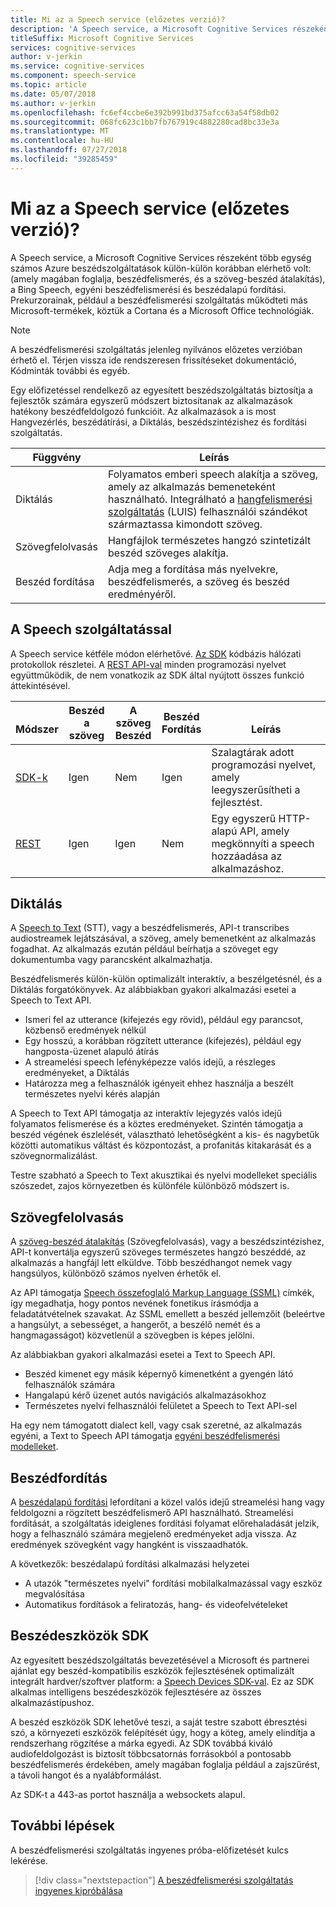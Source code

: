```yaml
---
title: Mi az a Speech service (előzetes verzió)?
description: 'A Speech service, a Microsoft Cognitive Services részeként több egység számos Azure beszédszolgáltatások külön-külön korábban elérhető volt: (amely magában foglalja, beszédfelismerés, és a szöveg-beszéd átalakítás), a Bing Speech, egyéni beszédfelismerési és beszédalapú fordítási.'
titleSuffix: Microsoft Cognitive Services
services: cognitive-services
author: v-jerkin
ms.service: cognitive-services
ms.component: speech-service
ms.topic: article
ms.date: 05/07/2018
ms.author: v-jerkin
ms.openlocfilehash: fc6ef4ccbe6e392b991bd375afcc63a54f58db02
ms.sourcegitcommit: 068fc623c1bb7fb767919c4882280cad8bc33e3a
ms.translationtype: MT
ms.contentlocale: hu-HU
ms.lasthandoff: 07/27/2018
ms.locfileid: "39285459"
---
```

# <a name="what-is-the-speech-service-preview"></a>Mi az a Speech service (előzetes verzió)?

A Speech service, a Microsoft Cognitive Services részeként több egység számos Azure beszédszolgáltatások külön-külön korábban elérhető volt: (amely magában foglalja, beszédfelismerés, és a szöveg-beszéd átalakítás), a Bing Speech, egyéni beszédfelismerési és beszédalapú fordítási. Prekurzorainak, például a beszédfelismerési szolgáltatás működteti más Microsoft-termékek, köztük a Cortana és a Microsoft Office technológiák.

> [!NOTE]
> A beszédfelismerési szolgáltatás jelenleg nyilvános előzetes verzióban érhető el. Térjen vissza ide rendszeresen frissítéseket dokumentáció, Kódminták további és egyéb.

Egy előfizetéssel rendelkező az egyesített beszédszolgáltatás biztosítja a fejlesztők számára egyszerű módszert biztosítanak az alkalmazások hatékony beszédfeldolgozó funkcióit. Az alkalmazások a is most Hangvezérlés, beszédátírási, a Diktálás, beszédszintézishez és fordítási szolgáltatás.

|Függvény|Leírás|
|-|-|
|Diktálás|Folyamatos emberi speech alakítja a szöveg, amely az alkalmazás bemeneteként használható. Integrálható a [hangfelismerési szolgáltatás](https://docs.microsoft.com/azure/cognitive-services/luis/) (LUIS) felhasználói szándékot származtassa kimondott szöveg.|
|Szövegfelolvasás|Hangfájlok természetes hangzó szintetizált beszéd szöveges alakítja.|
|Beszéd&nbsp;fordítása|Adja meg a fordítása más nyelvekre, beszédfelismerés, a szöveg és beszéd eredményéről.|

## <a name="using-the-speech-service"></a>A Speech szolgáltatással

A Speech service kétféle módon elérhetővé. [Az SDK](speech-sdk.md) kódbázis hálózati protokollok részletei. A [REST API-val](rest-apis.md) minden programozási nyelvet együttműködik, de nem vonatkozik az SDK által nyújtott összes funkció áttekintésével.

|<br>Módszer|Beszéd<br>a szöveg|A szöveg<br>Beszéd|Beszéd<br>Fordítás|<br>Leírás|
|-|-|-|-|-|
|[SDK-k](speech-sdk.md)|Igen|Nem|Igen|Szalagtárak adott programozási nyelvet, amely leegyszerűsítheti a fejlesztést.|
|[REST](rest-apis.md)|Igen|Igen|Nem|Egy egyszerű HTTP-alapú API, amely megkönnyíti a speech hozzáadása az alkalmazáshoz.|

## <a name="speech-to-text"></a>Diktálás

A [Speech to Text](speech-to-text.md) (STT), vagy a beszédfelismerés, API-t transcribes audiostreamek lejátszásával, a szöveg, amely bemenetként az alkalmazás fogadhat. Az alkalmazás ezután például beírhatja a szöveget egy dokumentumba vagy parancsként alkalmazhatja.

Beszédfelismerés külön-külön optimalizált interaktív, a beszélgetésnél, és a Diktálás forgatókönyvek. Az alábbiakban gyakori alkalmazási esetei a Speech to Text API. 

* Ismeri fel az utterance (kifejezés egy rövid), például egy parancsot, közbenső eredmények nélkül
* Egy hosszú, a korábban rögzített utterance (kifejezés), például egy hangposta-üzenet alapuló átírás
* A streamelési speech lefényképezze valós idejű, a részleges eredményeket, a Diktálás
* Határozza meg a felhasználók igényeit ehhez használja a beszélt természetes nyelvi kérés alapján

A Speech to Text API támogatja az interaktív lejegyzés valós idejű folyamatos felismerése és a köztes eredményeket. Szintén támogatja a beszéd végének észlelését, választható lehetőségként a kis- és nagybetűk közötti automatikus váltást és központozást, a profanitás kitakarását és a szövegnormalizálást.

Testre szabható a Speech to Text akusztikai és nyelvi modelleket speciális szószedet, zajos környezetben és különféle különböző módszert is.

## <a name="text-to-speech"></a>Szövegfelolvasás

A [szöveg-beszéd átalakítás](text-to-speech.md) (Szövegfelolvasás), vagy a beszédszintézishez, API-t konvertálja egyszerű szöveges természetes hangzó beszéddé, az alkalmazás a hangfájl lett elküldve. Több beszédhangot nemek vagy hangsúlyos, különböző számos nyelven érhetők el.

Az API támogatja [Speech összefoglaló Markup Language (SSML)](speech-synthesis-markup.md) címkék, így megadhatja, hogy pontos nevének fonetikus írásmódja a feladatátvételnek szavakat. Az SSML emellett a beszéd jellemzőit (beleértve a hangsúlyt, a sebességet, a hangerőt, a beszélő nemét és a hangmagasságot) közvetlenül a szövegben is képes jelölni.

Az alábbiakban gyakori alkalmazási esetei a Text to Speech API.

* Beszéd kimenet egy másik képernyő kimenetként a gyengén látó felhasználók számára
* Hangalapú kérő üzenet autós navigációs alkalmazásokhoz
* Természetes nyelvi felhasználói felületet a Speech to Text API-sel

Ha egy nem támogatott dialect kell, vagy csak szeretné, az alkalmazás egyéni, a Text to Speech API támogatja [egyéni beszédfelismerési modelleket](how-to-customize-voice-font.md).

## <a name="speech-translation"></a>Beszédfordítás

A [beszédalapú fordítási](speech-translation.md) lefordítani a közel valós idejű streamelési hang vagy feldolgozni a rögzített beszédfelismerő API használható. Streamelési fordítását, a szolgáltatás ideiglenes fordítási folyamat előrehaladását jelzik, hogy a felhasználó számára megjelenő eredményeket adja vissza. Az eredmények szövegként vagy hangként is visszaadhatók.

A következők: beszédalapú fordítási alkalmazási helyzetei

* A utazók "természetes nyelvi" fordítási mobilalkalmazással vagy eszköz megvalósítása 
* Automatikus fordítások a feliratozás, hang- és videofelvételeket

## <a name="speech-devices-sdk"></a>Beszédeszközök SDK

Az egyesített beszédszolgáltatás bevezetésével a Microsoft és partnerei ajánlat egy beszéd-kompatibilis eszközök fejlesztésének optimalizált integrált hardver/szoftver platform: a [Speech Devices SDK-val](speech-devices-sdk.md). Ez az SDK alkalmas intelligens beszédeszközök fejlesztésére az összes alkalmazástípushoz.

A beszéd eszközök SDK lehetővé teszi, a saját testre szabott ébresztési szó, a környezeti eszközök felépítését úgy, hogy a köteg, amely elindítja a rendszerhang rögzítése a márka egyedi. Az SDK továbbá kiváló audiofeldolgozást is biztosít többcsatornás forrásokból a pontosabb beszédfelismerés érdekében, amely magában foglalja például a zajszűrést, a távoli hangot és a nyalábformálást.

Az SDK-t a 443-as portot használja a websockets alapul.

## <a name="next-steps"></a>További lépések

A beszédfelismerési szolgáltatás ingyenes próba-előfizetését kulcs lekérése.

> [!div class="nextstepaction"]
> [A beszédfelismerési szolgáltatás ingyenes kipróbálása](get-started.md)
